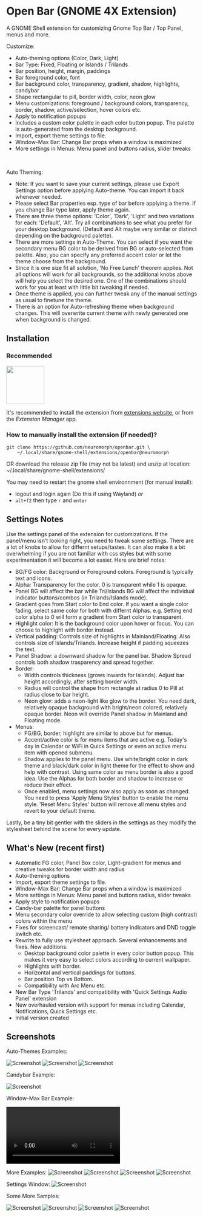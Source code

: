 
# Open Bar (GNOME 4X Extension)  


A GNOME Shell extension for customizing Gnome Top Bar / Top Panel, menus and more.  

Customize:
- Auto-theming options (Color, Dark, Light)
- Bar Type: Fixed, Floating or Islands / Trilands
- Bar position, height, margin, paddings
- Bar foreground color, font
- Bar background color, transparency, gradient, shadow, highlights, candybar 
- Shape rectangular to pill, border width, color, neon glow
- Menu customizations: foreground / background colors, transparency, border, shadow,  active/selection, hover colors
etc.
- Apply to notification popups
- Includes a custom color palette in each color button popup. The palette is auto-generated from the desktop background.  
- Import, export theme settings to file.
- Window-Max Bar: Change Bar props when a window is maximized
- More settings in Menus: Menu panel and buttons radius, slider tweaks      
</br>  

Auto Theming:
- Note: If you want to save your current settings, please use Export Settings option before applying Auto-theme. You can import it back whenever needed.
- Please select Bar properties esp. type of bar before applying a theme. If you change Bar type later, apply theme again.
- There are three theme options: 'Color', 'Dark', 'Light' and two variations for each: 'Default', 'Alt'.  Try all combinations to see what you prefer for your desktop background. (Default and Alt maybe very similar or distinct depending on the background palette).
- There are more settings in Auto-Theme. You can select if you want the secondary menu BG color to be derived from BG or auto-selected from palette. Also, you can specify any preferred accent color or let the theme choose from the background. 
- Since it is one size fit all solution, 'No Free Lunch' theorem applies. Not all options will work for all backgrounds, so the additional knobs above will help you select the desired one. One of the combinations should work for you at least with little bit tweaking if needed.
- Once theme is applied, you can further tweak any of the manual settings as usual to finetune the theme. 
- There is an option for Auto-refreshing theme when background changes. This will overwrite current theme with newly generated one when background is changed.  

## Installation

### Recommended

[<img alt="" height="100" src="https://raw.githubusercontent.com/andyholmes/gnome-shell-extensions-badge/master/get-it-on-ego.svg?sanitize=true">](https://extensions.gnome.org/extension/6580/open-bar/)

It's recommended to install the extension from
[extensions website](https://extensions.gnome.org/extension/6580/open-bar/), or from
the _Extension Manager_ app.


### How to manually install the extension (if needed)?

```
git clone https://github.com/neuromorph/openbar.git \
	~/.local/share/gnome-shell/extensions/openbar@neuromorph
```
OR download the release zip file (may not be latest) and unzip at location: ~/.local/share/gnome-shell/extensions/

You may need to restart the gnome shell environnment (for manual install):

- logout and login again (Do this if using Wayland) _or_
- `alt+f2` then type `r` and `enter` 

## Settings Notes
Use the settings panel of the extension for customizations. If the panel/menu isn't looking right, you need to tweak some settings. There are a lot of knobs to allow for differnt setups/tastes. It can also make it a bit overwhelming if you are not familiar with css styles but with some experimentation it will become a lot easier. Here are brief notes:
- BG/FG color: Background or Foreground colors. Foreground is typically text and icons.
- Alpha: Transparency for the color. 0 is transparent while 1 is opaque.
- Panel BG will affect the bar while Tri/Islands BG will affect the individual indicator buttons/combos (in Trilands/Islands mode).
- Gradient goes from Start color to End color. If you want a single color fading, select same color for both with differnt Alphas. e.g. Setting end color alpha to 0 will form a gradient from Start color to transparent.
- Highlight color: It is the background color upon hover or focus. You can choose to highlight with border instead.
- Vertical padding: Controls size of highlights in Mainland/Floating. Also controls size of Islands/Trilands. Increase height if padding squeezes the text.
- Panel Shadow: a downward shadow for the panel bar. Shadow Spread controls both shadow trasparency and spread together.
- Border: 
    - Width controls thickness (grows inwards for Islands). Adjust bar height accordingly, after setting border width.  
    - Radius will control the shape from rectangle at radius 0 to Pill at radius close to bar height. 
    - Neon glow: adds a neon-light like glow to the border. You need dark, relatively opaque background with bright/neon colored, relatively opaque border. Neon will override Panel shadow in Mainland and Floating mode.
 - Menus: 
    - FG/BG, border, highlight are similar to above but for menus.
    - Accent/active color is for menu items that are active e.g. Today's day in Calendar or WiFi in Quick Settings or even an active menu item with opened submenu. 
    - Shadow applies to the panel menu. Use white/bright color in dark theme and black/dark color in light theme for the effect to show and help with contrast. Using same color as menu border is also a good idea. Use the Alphas for both border and shadow to increase or reduce their effect.
    - Once enabled, menu settings now also apply as soon as changed. You need to press 'Apply Menu Styles' button to enable the menu style. 'Reset Menu Styles' button will remove all menu styles and revert to your default theme.

Lastly, be a tiny bit gentler with the sliders in the settings as they modify the stylesheet behind the scene for every update.

## What's New (recent first)
- Automatic FG color, Panel Box color, Light-gradient for menus and creative tweaks for border width and radius
- Auto-theming options 
- Import, export theme settings to file.
- Window-Max Bar: Change Bar props when a window is maximized
- More settings in Menus: Menu panel and buttons radius, slider tweaks
- Apply style to notification popups
- Candy-bar palette for panel buttons
- Menu secondary color override to allow selecting custom (high contrast) colors within the menu
- Fixes for screencast/ remote sharing/ battery indicators and DND toggle switch etc.
- Rewrite to fully use stylesheet approach. Several enhancements and fixes. New additions: 
    - Desktop background color palette in every color button popup. This makes it very easy to select colors according to current wallpaper.
    - Highlights with border.
    - Horizontal and vertical paddings for buttons.
    - Bar position Top vs Bottom.
    - Compatibility with Arc Menu etc.
- New Bar Type 'Trilands' and compatibility with 'Quick Settings Audio Panel' extension
- New overhauled version with support for menus including Calendar, Notifications, Quick Settings etc.
- Initial version created



## Screenshots
Auto-Themes Examples:  

![Screenshot](screens/ego01.png)
![Screenshot](screens/ego02.png)
![Screenshot](screens/ego03.png) 

Candybar Example: 

![Screenshot](screens/ego1.png) 

Window-Max Bar Example: 

![WindowMaxBar](screens/OpenBar_WindowMax.webm.mp4) 

More Examples: 
![Screenshot](screens/ego2.png)
![Screenshot](screens/github0.png)
![Screenshot](screens/github1.png)
![Screenshot](screens/github2.png) 

Settings Window:
![Screenshot](screens/github10.png)  

Some More Samples: 

![Screenshot](screens/b1.png) 
![Screenshot](screens/b2.png)
![Screenshot](screens/b3.png)
![Screenshot](screens/b4.png)


